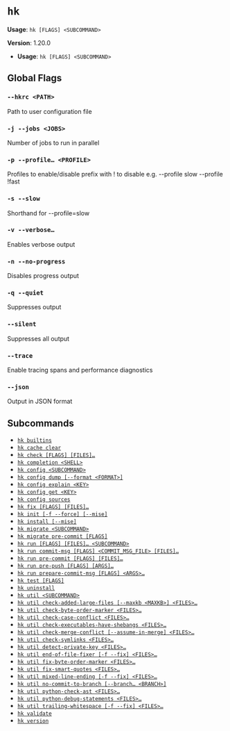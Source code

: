 # `hk`

**Usage**: `hk [FLAGS] <SUBCOMMAND>`

**Version**: 1.20.0

- **Usage**: `hk [FLAGS] <SUBCOMMAND>`

## Global Flags

### `--hkrc <PATH>`

Path to user configuration file

### `-j --jobs <JOBS>`

Number of jobs to run in parallel

### `-p --profile… <PROFILE>`

Profiles to enable/disable prefix with ! to disable e.g. --profile slow --profile !fast

### `-s --slow`

Shorthand for --profile=slow

### `-v --verbose…`

Enables verbose output

### `-n --no-progress`

Disables progress output

### `-q --quiet`

Suppresses output

### `--silent`

Suppresses all output

### `--trace`

Enable tracing spans and performance diagnostics

### `--json`

Output in JSON format

## Subcommands

- [`hk builtins`](/cli/builtins.md)
- [`hk cache clear`](/cli/cache/clear.md)
- [`hk check [FLAGS] [FILES]…`](/cli/check.md)
- [`hk completion <SHELL>`](/cli/completion.md)
- [`hk config <SUBCOMMAND>`](/cli/config.md)
- [`hk config dump [--format <FORMAT>]`](/cli/config/dump.md)
- [`hk config explain <KEY>`](/cli/config/explain.md)
- [`hk config get <KEY>`](/cli/config/get.md)
- [`hk config sources`](/cli/config/sources.md)
- [`hk fix [FLAGS] [FILES]…`](/cli/fix.md)
- [`hk init [-f --force] [--mise]`](/cli/init.md)
- [`hk install [--mise]`](/cli/install.md)
- [`hk migrate <SUBCOMMAND>`](/cli/migrate.md)
- [`hk migrate pre-commit [FLAGS]`](/cli/migrate/pre-commit.md)
- [`hk run [FLAGS] [FILES]… <SUBCOMMAND>`](/cli/run.md)
- [`hk run commit-msg [FLAGS] <COMMIT_MSG_FILE> [FILES]…`](/cli/run/commit-msg.md)
- [`hk run pre-commit [FLAGS] [FILES]…`](/cli/run/pre-commit.md)
- [`hk run pre-push [FLAGS] [ARGS]…`](/cli/run/pre-push.md)
- [`hk run prepare-commit-msg [FLAGS] <ARGS>…`](/cli/run/prepare-commit-msg.md)
- [`hk test [FLAGS]`](/cli/test.md)
- [`hk uninstall`](/cli/uninstall.md)
- [`hk util <SUBCOMMAND>`](/cli/util.md)
- [`hk util check-added-large-files [--maxkb <MAXKB>] <FILES>…`](/cli/util/check-added-large-files.md)
- [`hk util check-byte-order-marker <FILES>…`](/cli/util/check-byte-order-marker.md)
- [`hk util check-case-conflict <FILES>…`](/cli/util/check-case-conflict.md)
- [`hk util check-executables-have-shebangs <FILES>…`](/cli/util/check-executables-have-shebangs.md)
- [`hk util check-merge-conflict [--assume-in-merge] <FILES>…`](/cli/util/check-merge-conflict.md)
- [`hk util check-symlinks <FILES>…`](/cli/util/check-symlinks.md)
- [`hk util detect-private-key <FILES>…`](/cli/util/detect-private-key.md)
- [`hk util end-of-file-fixer [-f --fix] <FILES>…`](/cli/util/end-of-file-fixer.md)
- [`hk util fix-byte-order-marker <FILES>…`](/cli/util/fix-byte-order-marker.md)
- [`hk util fix-smart-quotes <FILES>…`](/cli/util/fix-smart-quotes.md)
- [`hk util mixed-line-ending [-f --fix] <FILES>…`](/cli/util/mixed-line-ending.md)
- [`hk util no-commit-to-branch [--branch… <BRANCH>]`](/cli/util/no-commit-to-branch.md)
- [`hk util python-check-ast <FILES>…`](/cli/util/python-check-ast.md)
- [`hk util python-debug-statements <FILES>…`](/cli/util/python-debug-statements.md)
- [`hk util trailing-whitespace [-f --fix] <FILES>…`](/cli/util/trailing-whitespace.md)
- [`hk validate`](/cli/validate.md)
- [`hk version`](/cli/version.md)
